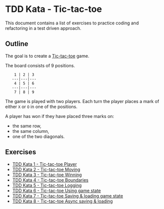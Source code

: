 # TDD Kata - Tic-tac-toe

This document contains a list of exercises to practice coding and refactoring in a test driven approach.

## Outline

The goal is to create a [Tic-tac-toe](https://en.wikipedia.org/wiki/Tic-tac-toe) game.

The board consists of 9 positions.

```
    1 | 2 | 3
   ---|---|---
    4 | 5 | 6
   ---|---|---
    7 | 8 | 9
```
The game is played with two players. Each turn the player places a mark of either `X` or `O` in one of the positions.

A player has won if they have placed three marks on:
- the same row,
- the same column,
- one of the two diagonals.

## Exercises

- [TDD Kata 1 - Tic-tac-toe Player](tdd_kata1.md)
- [TDD Kata 2 - Tic-tac-toe Moving](tdd_kata2.md)
- [TDD Kata 3 - Tic-tac-toe Winning](tdd_kata3.md)
- [TDD Kata 4 - Tic-tac-toe Boundaries](tdd_kata4.md)
- [TDD Kata 5 - Tic-tac-toe Logging](tdd_kata5.md)
- [TDD Kata 6 - Tic-tac-toe Using game state](tdd_kata6.md)
- [TDD Kata 7 - Tic-tac-toe Saving & loading game state](tdd_kata7.md)
- [TDD Kata 8 - Tic-tac-toe Async saving & loading](tdd_kata7.md)
